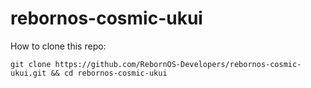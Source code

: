 # rebornos-cosmic-ukui

How to clone this repo:

```
git clone https://github.com/RebornOS-Developers/rebornos-cosmic-ukui.git && cd rebornos-cosmic-ukui
```
